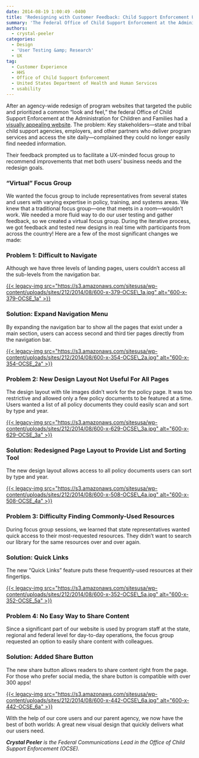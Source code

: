 ```yaml
---
date: 2014-08-19 1:00:49 -0400
title: 'Redesigning with Customer Feedback: Child Support Enforcement Usability Case Study'
summary: 'The Federal Office of Child Support Enforcement at the Administration for Children and Families had a visually appealing website after an agency-wide redesign of program websites. The problem: Key stakeholders complained they could no longer easily find needed information. Their feedback prompted us to facilitate a UX-minded focus group to recommend improvements that met both users&rsquo; business needs and the redesign goals.'
authors:
  - crystal-peeler
categories:
  - Design
  - 'User Testing &amp; Research'
  - UX
tag:
  - Customer Experience
  - HHS
  - Office of Child Support Enforcement
  - United States Department of Health and Human Services
  - usability
---
```


After an agency-wide redesign of program websites that targeted the public and prioritized a common “look and feel,” the federal Office of Child Support Enforcement at the Administration for Children and Families had a [visually appealing website](http://www.acf.hhs.gov/programs/css). The problem: Key stakeholders—state and tribal child support agencies, employers, and other partners who deliver program services and access the site daily—complained they could no longer easily find needed information.

Their feedback prompted us to facilitate a UX-minded focus group to recommend improvements that met both users’ business needs and the redesign goals.

### “Virtual” Focus Group

We wanted the focus group to include representatives from several states and users with varying expertise in policy, training, and systems areas. We knew that a traditional focus group—one that meets in a room—wouldn’t work. We needed a more fluid way to do our user testing and gather feedback, so we created a virtual focus group. During the iterative process, we got feedback and tested new designs in real time with participants from across the country! Here are a few of the most significant changes we made:

### Problem 1: Difficult to Navigate

Although we have three levels of landing pages, users couldn’t access all the sub-levels from the navigation bar.

[{{< legacy-img src="https://s3.amazonaws.com/sitesusa/wp-content/uploads/sites/212/2014/08/600-x-379-OCSE\_1a.jpg" alt="600-x-379-OCSE\_1a" >}}](https://s3.amazonaws.com/sitesusa/wp-content/uploads/sites/212/2014/08/948-x-599-OCSE_1a.jpg)

### Solution: Expand Navigation Menu

By expanding the navigation bar to show all the pages that exist under a main section, users can access second and third tier pages directly from the navigation bar.

[{{< legacy-img src="https://s3.amazonaws.com/sitesusa/wp-content/uploads/sites/212/2014/08/600-x-354-OCSE\_2a.jpg" alt="600-x-354-OCSE\_2a" >}}](https://s3.amazonaws.com/sitesusa/wp-content/uploads/sites/212/2014/08/911-x-537-OCSE_2a.jpg)

### Problem 2: New Design Layout Not Useful For All Pages

The design layout with tile images didn’t work for the policy page. It was too restrictive and allowed only a few policy documents to be featured at a time. Users wanted a list of all policy documents they could easily scan and sort by type and year.

[{{< legacy-img src="https://s3.amazonaws.com/sitesusa/wp-content/uploads/sites/212/2014/08/600-x-629-OCSE\_3a.jpg" alt="600-x-629-OCSE\_3a" >}}](https://s3.amazonaws.com/sitesusa/wp-content/uploads/sites/212/2014/08/710-x-744-OCSE_3a.jpg)

### Solution: Redesigned Page Layout to Provide List and Sorting Tool

The new design layout allows access to all policy documents users can sort by type and year.

[{{< legacy-img src="https://s3.amazonaws.com/sitesusa/wp-content/uploads/sites/212/2014/08/600-x-508-OCSE\_4a.jpg" alt="600-x-508-OCSE\_4a" >}}](https://s3.amazonaws.com/sitesusa/wp-content/uploads/sites/212/2014/08/837-x-709-OCSE_4a.jpg)

### Problem 3: Difficulty Finding Commonly-Used Resources

During focus group sessions, we learned that state representatives wanted quick access to their most-requested resources. They didn’t want to search our library for the same resources over and over again.

### Solution: Quick Links

The new “Quick Links” feature puts these frequently-used resources at their fingertips.

[{{< legacy-img src="https://s3.amazonaws.com/sitesusa/wp-content/uploads/sites/212/2014/08/600-x-352-OCSE\_5a.jpg" alt="600-x-352-OCSE\_5a" >}}](https://s3.amazonaws.com/sitesusa/wp-content/uploads/sites/212/2014/08/757-x-444-OCSE_5a.jpg)

### Problem 4: No Easy Way to Share Content

Since a significant part of our website is used by program staff at the state, regional and federal level for day-to-day operations, the focus group requested an option to easily share content with colleagues.

### Solution: Added Share Button

The new share button allows readers to share content right from the page. For those who prefer social media, the share button is compatible with over 300 apps!

[{{< legacy-img src="https://s3.amazonaws.com/sitesusa/wp-content/uploads/sites/212/2014/08/600-x-442-OCSE\_6a.jpg" alt="600-x-442-OCSE\_6a" >}}](https://s3.amazonaws.com/sitesusa/wp-content/uploads/sites/212/2014/08/739-x-545-OCSE_6a.jpg)

With the help of our core users and our parent agency, we now have the best of both worlds: A great new visual design that quickly delivers what our users need.

_**Crystal Peeler** is the Federal Communications Lead in the Office of Child Support Enforcement (OCSE)._